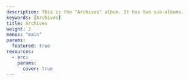 ```yaml
---
description: This is the "Archives" album. It has two sub-albums.
keywords: [Archives]
title: Archives
weight: 2
menus: "main"
params:
  featured: true
resources:
  - src: 
    params:
      cover: true
---
```

